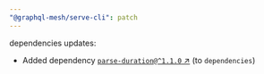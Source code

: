 ```yaml
---
"@graphql-mesh/serve-cli": patch
---
```

dependencies updates:
  - Added dependency [`parse-duration@^1.1.0` ↗︎](https://www.npmjs.com/package/parse-duration/v/1.1.0) (to `dependencies`)
